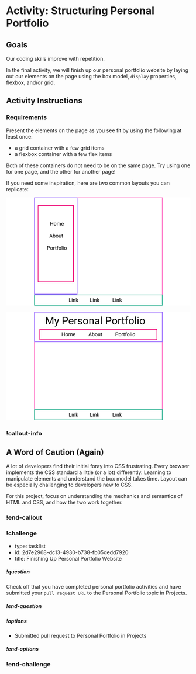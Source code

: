 # Activity: Structuring Personal Portfolio

## Goals

Our coding skills improve with repetition.

In the final activity, we will finish up our personal portfolio website by laying out our elements on the page using the box model, `display` properties, flexbox, and/or grid.

## Activity Instructions

### Requirements

Present the elements on the page as you see fit by using the following at least once:
* a grid container with a few grid items
* a flexbox container with a few flex items

Both of these containers do not need to be on the same page. Try using one for one page, and the other for another page!

If you need some inspiration, here are two common layouts you can replicate:

![Personal Portfolio Wfireframe Example 1](../assets/personal-portfolio_wireframe1.png)  

![Personal Portfolio Wfireframe Example 2](../assets/personal-portfolio_wireframe2.png)  

### !callout-info

## A Word of Caution (Again)
A lot of developers find their initial foray into CSS frustrating. Every browser implements the CSS standard a little (or a lot) differently. Learning to manipulate elements and understand the box model takes time. Layout can be especially challenging to developers new to CSS. 

For this project, focus on understanding the mechanics and semantics of HTML and CSS, and how the two work together.

### !end-callout

<!-- prettier-ignore-start -->
### !challenge
* type: tasklist
* id: 2d7e2968-dc13-4930-b738-fb05dedd7920
* title: Finishing Up Personal Portfolio Website
##### !question

Check off that you have completed personal portfolio activities and have submitted your `pull request URL` to the Personal Portfolio topic in Projects.

##### !end-question
##### !options

* Submitted pull request to Personal Portfolio in Projects

##### !end-options
### !end-challenge
<!-- prettier-ignore-end -->
